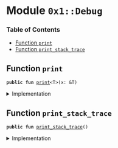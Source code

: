 
<a name="0x1_Debug"></a>

# Module `0x1::Debug`

### Table of Contents

-  [Function `print`](#0x1_Debug_print)
-  [Function `print_stack_trace`](#0x1_Debug_print_stack_trace)



<a name="0x1_Debug_print"></a>

## Function `print`



<pre><code><b>public</b> <b>fun</b> <a href="#0x1_Debug_print">print</a>&lt;T&gt;(x: &T)
</code></pre>



<details>
<summary>Implementation</summary>


<pre><code><b>native</b> <b>public</b> <b>fun</b> <a href="#0x1_Debug_print">print</a>&lt;T&gt;(x: &T);
</code></pre>



</details>

<a name="0x1_Debug_print_stack_trace"></a>

## Function `print_stack_trace`



<pre><code><b>public</b> <b>fun</b> <a href="#0x1_Debug_print_stack_trace">print_stack_trace</a>()
</code></pre>



<details>
<summary>Implementation</summary>


<pre><code><b>native</b> <b>public</b> <b>fun</b> <a href="#0x1_Debug_print_stack_trace">print_stack_trace</a>();
</code></pre>



</details>
